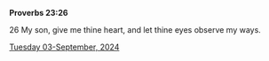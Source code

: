 **Proverbs 23:26**

26 My son, give me thine heart, and let thine eyes observe my ways.

[Tuesday 03-September, 2024](https://getbible.net/kjv/Proverbs/23/26)
